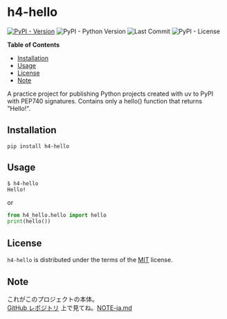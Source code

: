 # h4-hello

[![PyPI - Version](https://img.shields.io/pypi/v/h4-hello.svg)](https://pypi.org/project/h4-hello)
![PyPI - Python Version](https://img.shields.io/pypi/pyversions/h4-hello.svg)
![Last Commit](https://img.shields.io/github/last-commit/heiwa4126/h4-hello)
![PyPI - License](https://img.shields.io/pypi/l/h4-hello.svg)

**Table of Contents**

- [Installation](#installation)
- [Usage](#usage)
- [License](#license)
- [Note](#note)

A practice project for publishing Python projects created with uv to PyPI with PEP740 signatures. Contains only a hello() function that returns "Hello!".

## Installation

```console
pip install h4-hello
```

## Usage

```console
$ h4-hello
Hello!
```

or

```python
from h4_hello.hello import hello
print(hello())
```

## License

`h4-hello` is distributed under the terms of the [MIT](https://spdx.org/licenses/MIT.html) license.

## Note

これがこのプロジェクトの本体。\
[GitHub レポジトリ](https://github.com/heiwa4126/h4-hello?tab=readme-ov-file#note) 上で見てね。[NOTE-ja.md](NOTE-ja.md)

